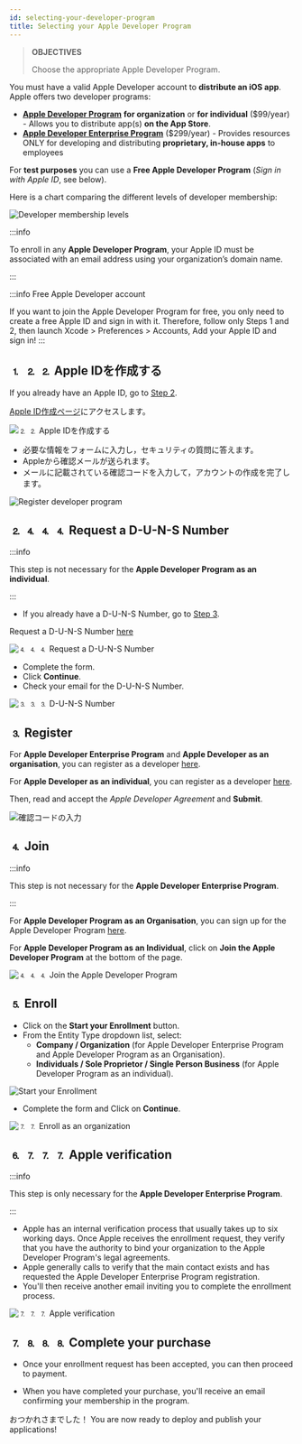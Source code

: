 ```yaml
---
id: selecting-your-developer-program
title: Selecting your Apple Developer Program
---
```


> **OBJECTIVES**
> 
> Choose the appropriate Apple Developer Program.

You must have a valid Apple Developer account to **distribute an iOS app**. Apple offers two developer programs:

* **[Apple Developer Program](https://developer.apple.com/programs/)** **for organization** or **for individual** ($99/year) - Allows you to distribute app(s) **on the App Store**.
* **[Apple Developer Enterprise Program](https://developer.apple.com/programs/enterprise/)** ($299/year) - Provides resources ONLY for developing and distributing **proprietary, in-house apps** to employees

For **test purposes** you can use a **Free Apple Developer Program** (*Sign in with Apple ID*, see below).

Here is a chart comparing the different levels of developer membership:

![Developer membership levels](img/FreeTestingAppleDeveloperAccount.png)

:::info

To enroll in any **Apple Developer Program**, your Apple ID must be associated with an email address using your organization’s domain name.

:::

:::info Free Apple Developer account

If you want to join the Apple Developer Program for free, you only need to create a free Apple ID and sign in with it. Therefore, follow only Steps 1 and 2, then launch Xcode > Preferences > Accounts, Add your Apple ID and sign in! :::

## ⒈ ⒉ ⒉ Apple IDを作成する

If you already have an Apple ID, go to [Step 2](#step-2-request-a-d-u-n-s-number).

[Apple ID作成ページ](https://appleid.apple.com/)にアクセスします。

![⒉ ⒉ Apple IDを作成する](img/Apple-ID-Creation-Page-4D-for-iOS.png)

* 必要な情報をフォームに入力し，セキュリティの質問に答えます。
* Appleから確認メールが送られます。
* メールに記載されている確認コードを入力して，アカウントの作成を完了します。

![Register developer program](img/Register-developer-program-4D-for-iOS.png)

## ⒉ ⒋ ⒋ ⒋ Request a D-U-N-S Number

:::info

This step is not necessary for the **Apple Developer Program as an individual**.

:::

* If you already have a D-U-N-S Number, go to [Step 3](#step-3-register).

Request a D-U-N-S Number [here](https://developer.apple.com/enroll/duns-lookup/#/search)

![⒋ ⒋ ⒋ Request a D-U-N-S Number](img/DUNS-Number-Organization-4D-for-iOS.png)

* Complete the form.
* Click **Continue**.
* Check your email for the D-U-N-S Number.

![⒊ ⒊ ⒊ D-U-N-S Number](img/DUNS-Number-Apple-Mail_4D-for-iOS.png)

## ⒊ Register

For **Apple Developer Enterprise Program** and **Apple Developer as an organisation**, you can register as a developer [here](https://developer.apple.com/programs/enterprise/enroll/).

For **Apple Developer as an individual**, you can register as a developer [here](https://developer.apple.com/account/).


Then, read and accept the *Apple Developer Agreement* and **Submit**.

![確認コードの入力](img/Register-developer-4D-for-iOS.png)

## ⒋ Join

:::info

This step is not necessary for the **Apple Developer Enterprise Program**.

:::

For **Apple Developer Program as an Organisation**, you can sign up for the Apple Developer Program [here](https://developer.apple.com/enroll/enterprise/).

For **Apple Developer Program as an Individual**, click on **Join the Apple Developer Program** at the bottom of the page.

![⒋ ⒋ ⒋ Join the Apple Developer Program](img/Join-Apple-Developer-Program-individuals-4D-for-iOS.png)


## ⒌ Enroll

* Click on the **Start your Enrollment** button.
* From the Entity Type dropdown list, select:
    - **Company / Organization** (for Apple Developer Enterprise Program and Apple Developer Program as an Organisation).
    - **Individuals / Sole Proprietor / Single Person Business** (for Apple Developer Program as an individual).

![Start your Enrollment](img/Apple-Developer-Program-Individuals-4D-for-iOS.png)

* Complete the form and Click on **Continue**.

![⒎ ⒎ Enroll as an organization](img/Apple-Developer-Program-Enrollment-Organizations-4D-for-iOS.png)

## ⒍ ⒎ ⒎ ⒎ Apple verification

:::info

This step is  only necessary for the **Apple Developer Enterprise Program**.

:::

* Apple has an internal verification process that usually takes up to six working days. Once Apple receives the enrollment request, they verify that you have the authority to bind your organization to the Apple Developer Program's legal agreements.
* Apple generally calls to verify that the main contact exists and has requested the Apple Developer Enterprise Program registration.
* You'll then receive another email inviting you to complete the enrollment process.

![⒎ ⒎ ⒎ Apple verification](img/Confirmation-email-Organisations-4D-for-iOS.png)

## ⒎ ⒏ ⒏ ⒏ Complete your purchase

* Once your enrollment request has been accepted, you can then proceed to payment.

* When you have completed your purchase, you'll receive an email confirming your membership in the program.

おつかれさまでした！ You are now ready to deploy and publish your applications!
